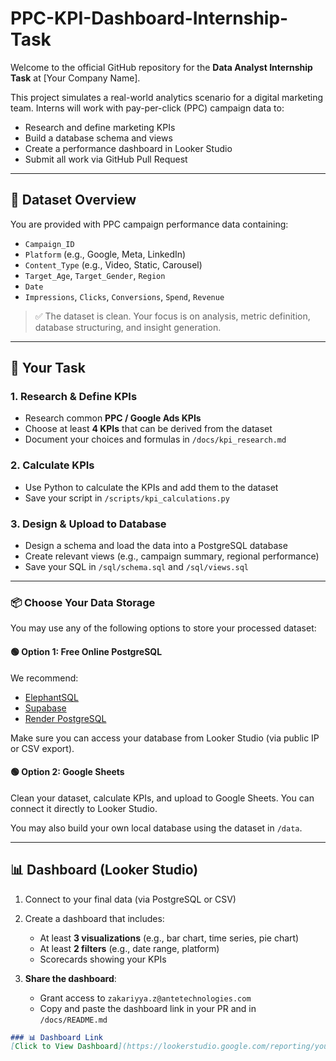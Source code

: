 # PPC-KPI-Dashboard-Internship-Task

Welcome to the official GitHub repository for the **Data Analyst Internship Task** at [Your Company Name].

This project simulates a real-world analytics scenario for a digital marketing team. Interns will work with pay-per-click (PPC) campaign data to:

- Research and define marketing KPIs
- Build a database schema and views
- Create a performance dashboard in Looker Studio
- Submit all work via GitHub Pull Request

---

## 📁 Dataset Overview

You are provided with PPC campaign performance data containing:

- `Campaign_ID`
- `Platform` (e.g., Google, Meta, LinkedIn)
- `Content_Type` (e.g., Video, Static, Carousel)
- `Target_Age`, `Target_Gender`, `Region`
- `Date`
- `Impressions`, `Clicks`, `Conversions`, `Spend`, `Revenue`

> ✅ The dataset is clean. Your focus is on analysis, metric definition, database structuring, and insight generation.

---

## 🎯 Your Task

### 1. Research & Define KPIs
- Research common **PPC / Google Ads KPIs**
- Choose at least **4 KPIs** that can be derived from the dataset
- Document your choices and formulas in `/docs/kpi_research.md`

### 2. Calculate KPIs
- Use Python to calculate the KPIs and add them to the dataset
- Save your script in `/scripts/kpi_calculations.py`

### 3. Design & Upload to Database
- Design a schema and load the data into a PostgreSQL database
- Create relevant views (e.g., campaign summary, regional performance)
- Save your SQL in `/sql/schema.sql` and `/sql/views.sql`

---

### 📦 Choose Your Data Storage

You may use any of the following options to store your processed dataset:

#### 🟢 Option 1: Free Online PostgreSQL
We recommend:
- [ElephantSQL](https://www.elephantsql.com/)
- [Supabase](https://supabase.com/)
- [Render PostgreSQL](https://render.com/)

Make sure you can access your database from Looker Studio (via public IP or CSV export).

#### 🟢 Option 2: Google Sheets
Clean your dataset, calculate KPIs, and upload to Google Sheets. You can connect it directly to Looker Studio.

You may also build your own local database using the dataset in `/data`.

---

## 📊 Dashboard (Looker Studio)

1. Connect to your final data (via PostgreSQL or CSV)
2. Create a dashboard that includes:
   - At least **3 visualizations** (e.g., bar chart, time series, pie chart)
   - At least **2 filters** (e.g., date range, platform)
   - Scorecards showing your KPIs

3. **Share the dashboard**:
   - Grant access to `zakariyya.z@antetechnologies.com`
   - Copy and paste the dashboard link in your PR and in `/docs/README.md`

```markdown
### 📊 Dashboard Link
[Click to View Dashboard](https://lookerstudio.google.com/reporting/your-dashboard-link)
